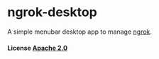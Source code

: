 # ngrok-desktop

A simple menubar desktop app to manage [ngrok](https://ngrok.com).

#### License [Apache 2.0](LICENSE)
